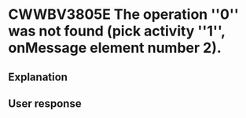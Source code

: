 # CWWBV3805E The operation ''0'' was not found (pick activity ''1'', onMessage element number 2).

## Explanation

## User response